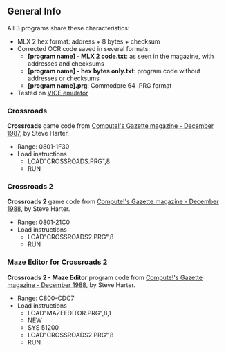 ## General Info
All 3 programs share these characteristics:
* MLX 2 hex format: address + 8 bytes + checksum
* Corrected OCR code saved in several formats:
  * **[program name] - MLX 2 code.txt**: as seen in the magazine, with addresses and checksums
  * **[program name] - hex bytes only.txt**: program code without addresses or checksums
  * **[program name].prg**: Commodore 64 .PRG format
* Tested on [VICE emulator](https://vice-emu.sourceforge.io/)

### Crossroads
**Crossroads** game code from [Compute!'s Gazette magazine - December 1987](https://archive.org/details/1987-12-computegazette/page/n37/), by Steve Harter.
* Range: 0801-1F30
* Load instructions
    * LOAD"CROSSROADS.PRG",8
    * RUN

### Crossroads 2
**Crossroads 2** game code from [Compute!'s Gazette magazine - December 1988](https://archive.org/details/1988-12-computegazette/page/n40/), by Steve Harter.
* Range: 0801-21C0
* Load instructions
  * LOAD"CROSSROADS2.PRG",8
  * RUN

### Maze Editor for Crossroads 2
**Crossroads 2 - Maze Editor** program code from [Compute!'s Gazette magazine - December 1988](https://archive.org/details/1988-12-computegazette/page/n40/), by Steve Harter.
* Range: C800-CDC7
* Load instructions
  * LOAD"MAZEEDITOR.PRG",8,1
  * NEW
  * SYS 51200
  * LOAD"CROSSROADS2.PRG",8
  * RUN
